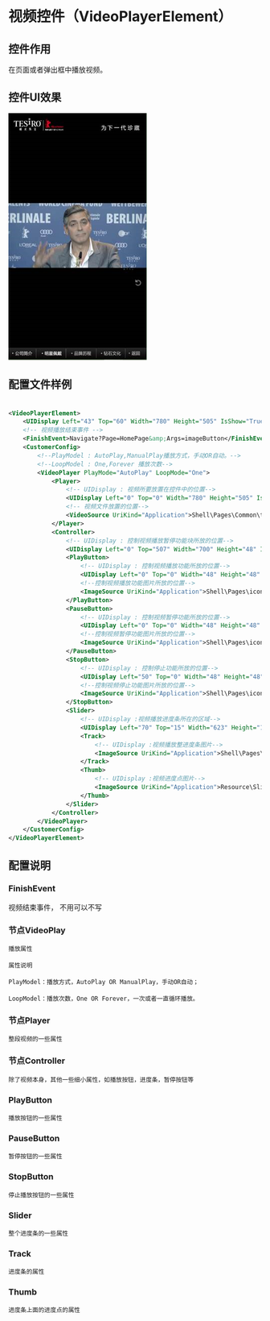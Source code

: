 # 视频控件（VideoPlayerElement）

## 控件作用

在页面或者弹出框中播放视频。

## 控件UI效果

![Placeholder](../images/VideoPlayerElement.png)

## 配置文件样例

```xml

<VideoPlayerElement>
    <UIDisplay Left="43" Top="60" Width="780" Height="505" IsShow="True"  ZIndex="2" UsePercent="False"/>
    <!-- 视频播放结束事件 -->
    <FinishEvent>Navigate?Page=HomePage&amp;Args=imageButton</FinishEvent>
    <CustomerConfig>
        <!--PlayModel : AutoPlay,ManualPlay播放方式，手动OR自动。-->
        <!--LoopModel : One,Forever 播放次数-->
        <VideoPlayer PlayMode="AutoPlay" LoopMode="One">
            <Player>
                <!-- UIDisplay : 视频所要放置在控件中的位置-->
                <UIDisplay Left="0" Top="0" Width="780" Height="505" IsShow="True"  ZIndex="1" UsePercent="False"/>
                <!-- 视频文件放置的位置-->
                <VideoSource UriKind="Application">Shell\Pages\Common\test.wmv</VideoSource>
            </Player>
            <Controller>
                <!-- UIDisplay : 控制视频播放暂停功能块所放的位置-->
                <UIDisplay Left="0" Top="507" Width="700" Height="48" IsShow="True"  ZIndex="1" UsePercent="False"/>
                <PlayButton>
                    <!-- UIDisplay : 控制视频播放功能所放的位置-->
                    <UIDisplay Left="0" Top="0" Width="48" Height="48" IsShow="True"  ZIndex="1" UsePercent="False"/>
                    <!--控制视频播放功能图片所放的位置-->
                    <ImageSource UriKind="Application">Shell\Pages\icon-Play.png</ImageSource>
                </PlayButton>
                <PauseButton>
                    <!-- UIDisplay : 控制视频暂停功能所放的位置-->
                    <UIDisplay Left="0" Top="0" Width="48" Height="48" IsShow="True"  ZIndex="1" UsePercent="False"/>
                    <!--控制视频暂停功能图片所放的位置-->
                    <ImageSource UriKind="Application">Shell\Pages\icon-Pause.png</ImageSource>
                </PauseButton>
                <StopButton>
                    <!-- UIDisplay : 控制停止功能所放的位置-->
                    <UIDisplay Left="50" Top="0" Width="48" Height="48" IsShow="False"  ZIndex="1" UsePercent="False"/>
                    <!--控制视频停止功能图片所放的位置-->
                    <ImageSource UriKind="Application">Shell\Pages\icon-Stop.png</ImageSource>
                </StopButton>
                <Slider>
                    <!-- UIDisplay :视频播放进度条所在的区域-->
                    <UIDisplay Left="70" Top="15" Width="623" Height="16" IsShow="True"  ZIndex="1" UsePercent="False"/>
                    <Track>
                        <!-- UIDisplay :视频播放整进度条图片-->
                        <ImageSource UriKind="Application">Shell\Pages\SliderMid.png</ImageSource>
                    </Track>
                    <Thumb>
                        <!-- UIDisplay :视频进度点图片-->
                        <ImageSource UriKind="Application">Resource\SliderMid.png</ImageSource>
                    </Thumb>
                </Slider>
            </Controller>
        </VideoPlayer>
    </CustomerConfig>
</VideoPlayerElement>

```
## 配置说明

### FinishEvent
视频结束事件， 不用可以不写

### 节点VideoPlay

    播放属性

    属性说明

    PlayModel：播放方式，AutoPlay OR ManualPlay，手动OR自动；

    LoopModel：播放次数，One OR Forever，一次或者一直循环播放。

### 节点Player

    整段视频的一些属性

### 节点Controller

    除了视频本身，其他一些细小属性，如播放按钮，进度条，暂停按钮等

### PlayButton

    播放按钮的一些属性

### PauseButton

    暂停按钮的一些属性

### StopButton

    停止播放按钮的一些属性

### Slider

    整个进度条的一些属性

### Track

    进度条的属性

### Thumb

    进度条上面的进度点的属性
